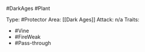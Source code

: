 #DarkAges #Plant

Type: #Protector
Area: [[Dark Ages]]
Attack: n/a
Traits:
- #Vine
- #FireWeak
- #Pass-through